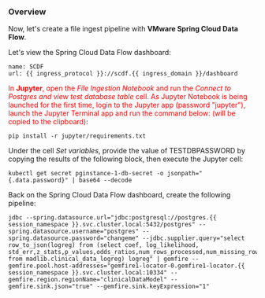
### Overview

Now, let's create a file ingest pipeline with **VMware Spring Cloud Data Flow**.

Let's view the Spring Cloud Data Flow dashboard:
```dashboard:reload-dashboard
name: SCDF
url: {{ ingress_protocol }}://scdf.{{ ingress_domain }}/dashboard
```

<font color="red">In **Jupyter**, open the *File Ingestion Notebook* and run the *Connect to Postgres and view test database table* cell. As Jupyter Notebook is being launched for the first time, login to the Jupyter app (password "jupyter"), launch the Jupyter Terminal app and run the command below: (will be copied to the clipboard)</font>:
```copy
pip install -r jupyter/requirements.txt
```

Under the cell *Set variables*, provide the value of TESTDBPASSWORD by copying the results of the following block, then execute the Jupyter cell:
```execute
kubectl get secret pginstance-1-db-secret -o jsonpath="{.data.password}" | base64 --decode
```

Back on the Spring Cloud Data Flow dashboard, create the following pipeline:
```copy
jdbc --spring.datasource.url="jdbc:postgresql://postgres.{{ session_namespace }}.svc.cluster.local:5432/postgres" --spring.datasource.username="postgres" --spring.datasource.password="changeme" --jdbc.supplier.query="select row_to_json(logreg) from (select coef, log_likelihood, std_err,z_stats,p_values,odds_ratios,num_rows_processed,num_missing_rows_skipped,num_iterations,variance_covariance from madlib.clinical_data_logreg) logreg" | gemfire --gemfire.pool.host-addresses="gemfire1-locator-0.gemfire1-locator.{{ session_namespace }}.svc.cluster.local:10334" --gemfire.region.regionName="clinicalDataModel" --gemfire.sink.json="true" --gemfire.sink.keyExpression="1"
```